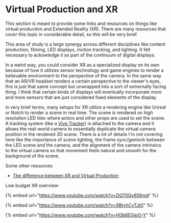 # Virtual Production and XR

This section is meant to provide some links and resources on things like virtual production and Extended Reality (XR). There are many resources that cover this topic in considerable detail, so this will be very brief.

This area of study is a large synergy across different disciplines like content production, filming, LED displays, motion tracking, and lighting. It felt necessary to ackowledge it as part of the continuum of digital displays.&#x20;

In a weird way, you could consider XR as a specialized display on its own because of how it utilizes sensor technology and game engines to render a believable environment to the perspective of the camera. In the same way that an AR/VR headset renders a certain perspective to the viewer's eyes, this is just that same concept but unwrapped into a sort of extrernally facing thing. I think that certain kinds of displays will eventually incorporate more and more sensors that are just considered fixed elements of the display.

In very brief terms, many setups for XR utilize a rendering engine like Unreal or Notch to render a scene in real time. The scene is rendered on high resolution LED tiles where actors and other props  are used to set the scene. A tracking system (like a [Vive Tracker](https://www.vive.com/us/accessory/tracker3/)) is attached to the camera and it allows the real-world camera to essentially duplicate the virtual camera position in the rendered 3D scene. There is a lot of details I'm not covering here like the importance of scene lighting, the frame sync/genlock between the LED scene and the camera, and the alignment of the camera intrinsics to the virtual camera so that movement feels natural and smooth for the background of the scene.

Some other resources:

* [The difference between XR and Virtual Production](https://www.lbbonline.com/news/the-difference-between-xr-and-virtual-production)

Low budget XR overview:

{% embed url="https://www.youtube.com/watch?v=DQT0Qy856mA" %}

{% embed url="https://www.youtube.com/watch?v=9BtyhCyTJt0" %}

{% embed url="https://www.youtube.com/watch?v=HDb6EGipO-Y" %}
